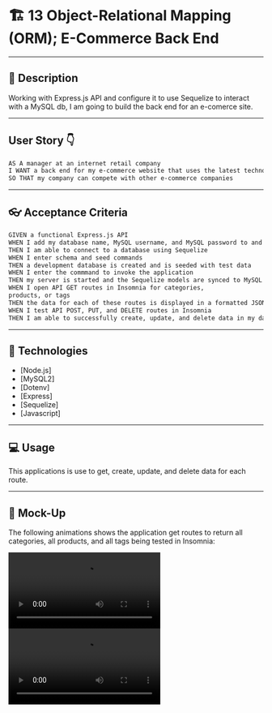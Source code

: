 # 🏗️ 13 Object-Relational Mapping (ORM); E-Commerce Back End

---
## 📖 Description

Working with Express.js API and configure it to use Sequelize to interact with a MySQL db, I am going to build the back end for an e-comerce site.

---
## User Story 👇

```md
AS A manager at an internet retail company
I WANT a back end for my e-commerce website that uses the latest technologies
SO THAT my company can compete with other e-commerce companies
```


---
##  👓 Acceptance Criteria

```md
GIVEN a functional Express.js API
WHEN I add my database name, MySQL username, and MySQL password to and enviroment variable file
THEN I am able to connect to a database using Sequelize
WHEN I enter schema and seed commands
THEN a development database is created and is seeded with test data
WHEN I enter the commmand to invoke the application 
THEN my server is started and the Sequelize models are synced to MySQL database
WHEN I open API GET routes in Insomnia for categories,
products, or tags
THEN the data for each of these routes is displayed in a formatted JSON
WHEN I test API POST, PUT, and DELETE routes in Insomnia
THEN I am able to successfully create, update, and delete data in my database
```

---
##  🧮 Technologies

* [Node.js]
* [MySQL2]
* [Dotenv]
* [Express]
* [Sequelize]
* [Javascript]

---
## 💻 Usage

This applications is use to get, create, update, and delete data for each route.


---
##  🎥 Mock-Up

The following animations shows the application get routes to return all categories, all products, and all tags being tested in Insomnia:

![My video](02-Challenge/Assets/ScreenRecording1.mp4)
![My video](02-Challenge/Assets/ScreenRecording2.mp4)



